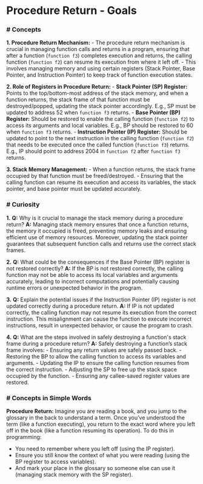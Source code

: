 # Procedure Return - Goals

### # Concepts
  **1. Procedure Return Mechanism:**
     - The procedure return mechanism is crucial in managing function calls and returns in a program, ensuring that after a function (`function f3`) completes execution and returns, the calling function (`function f2`) can resume its execution from where it left off.
     - This involves managing memory and using certain registers (Stack Pointer, Base Pointer, and Instruction Pointer) to keep track of function execution states.

  **2. Role of Registers in Procedure Return:**
     - **Stack Pointer (SP) Register:** Points to the top/bottom-most address of the stack memory, and when a function returns, the stack frame of that function must be destroyed/popped, updating the stack pointer accordingly. E.g., SP must be updated to address 52 when `function f3` returns.
     - **Base Pointer (BP) Register:** Should be restored to enable the calling function (`function f2`) to access its arguments and local variables. E.g., BP should be restored to 60 when `function f3` returns.
     - **Instruction Pointer (IP) Register:** Should be updated to point to the next instruction in the calling function (`function f2`) that needs to be executed once the called function (`function f3`) returns. E.g., IP should point to address 2004 in `function f2` after `function f3` returns.

  **3. Stack Memory Management:**
     - When a function returns, the stack frame occupied by that function must be freed/destroyed.
     - Ensuring that the calling function can resume its execution and access its variables, the stack pointer, and base pointer must be updated accurately.

### # Curiosity
  **1.** **Q:** Why is it crucial to manage the stack memory during a procedure return?
     **A:** Managing stack memory ensures that once a function returns, the memory it occupied is freed, preventing memory leaks and ensuring efficient use of memory resources. Moreover, updating the stack pointer guarantees that subsequent function calls and returns use the correct stack frames.

  **2.** **Q:** What could be the consequences if the Base Pointer (BP) register is not restored correctly?
     **A:** If the BP is not restored correctly, the calling function may not be able to access its local variables and arguments accurately, leading to incorrect computations and potentially causing runtime errors or unexpected behavior in the program.

  **3.** **Q:** Explain the potential issues if the Instruction Pointer (IP) register is not updated correctly during a procedure return.
     **A:** If IP is not updated correctly, the calling function may not resume its execution from the correct instruction. This misalignment can cause the function to execute incorrect instructions, result in unexpected behavior, or cause the program to crash.

  **4.** **Q:** What are the steps involved in safely destroying a function's stack frame during a procedure return?
     **A:** Safely destroying a function’s stack frame involves: 
          - Ensuring any return values are safely passed back.
          - Restoring the BP to allow the calling function to access its variables and arguments.
          - Updating the IP to ensure the calling function resumes from the correct instruction.
          - Adjusting the SP to free up the stack space occupied by the function.
          - Ensuring any callee-saved register values are restored.

### # Concepts in Simple Words
  **Procedure Return:**
  Imagine you are reading a book, and you jump to the glossary in the back to understand a term. Once you’ve understood the term (like a function executing), you return to the exact word where you left off in the book (like a function resuming its operation). To do this in programming:
   - You need to remember where you left off (using the IP register).
   - Ensure you still know the context of what you were reading (using the BP register to access variables).
   - And mark your place in the glossary so someone else can use it (managing stack memory with the SP register).